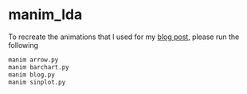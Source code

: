 # manim_lda

To recreate the animations that I used for my [blog post](https://medium.com/p/4e8825334d84), please run the following

```bash
manim arrow.py
manim barchart.py
manim blog.py
manim sinplot.py
```
